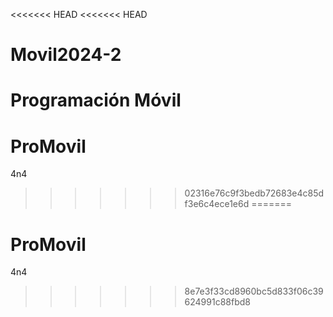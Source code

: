 <<<<<<< HEAD
<<<<<<< HEAD
# Movil2024-2
Programación Móvil
=======
# ProMovil
4n4
>>>>>>> 02316e76c9f3bedb72683e4c85df3e6c4ece1e6d
=======
# ProMovil
4n4
>>>>>>> 8e7e3f33cd8960bc5d833f06c39624991c88fbd8

